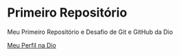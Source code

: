 # Primeiro Repositório
Meu Primeiro Repositório e Desafio de Git e GitHub da Dio

[Meu Perfil na Dio](https://web.dio.me/users/cabralclarinetista?tab=achievements)
